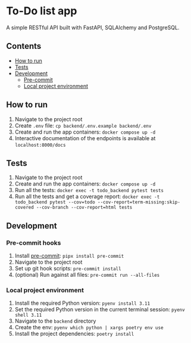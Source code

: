 # To-Do list app

A simple RESTful API built with FastAPI, SQLAlchemy and PostgreSQL.

## Contents
* [How to run](#how-to-run)
* [Tests](#tests)
* [Development](#development)
    * [Pre-commit](#pre-commit-hooks)
    * [Local project environment](#local-project-environment)

## How to run

1. Navigate to the project root
1. Create `.env` file: `cp backend/.env.example backend/.env`
1. Create and run the app containers: `docker compose up -d`
1. Interactive documentation of the endpoints is available at `localhost:8000/docs`

## Tests

1. Navigate to the project root
1. Create and run the app containers: `docker compose up -d`
1. Run all the tests: `docker exec -t todo_backend pytest tests`
1. Run all the tests and get a coverage report: `docker exec -t todo_backend pytest --cov=todo --cov-report=term-missing:skip-covered --cov-branch --cov-report=html tests`

## Development

### Pre-commit hooks

1. Install [pre-commit](https://pypi.org/project/pre-commit/): `pipx install pre-commit`
1. Navigate to the project root
1. Set up git hook scripts: `pre-commit install`
1. (optional) Run against all files: `pre-commit run --all-files`

### Local project environment

1. Install the required Python version: `pyenv install 3.11`
1. Set the required Python version in the current terminal session: `pyenv shell 3.11`
1. Navigate to the `backend` directory
1. Create the env: `pyenv which python | xargs poetry env use`
1. Install the project dependencies: `poetry install`
